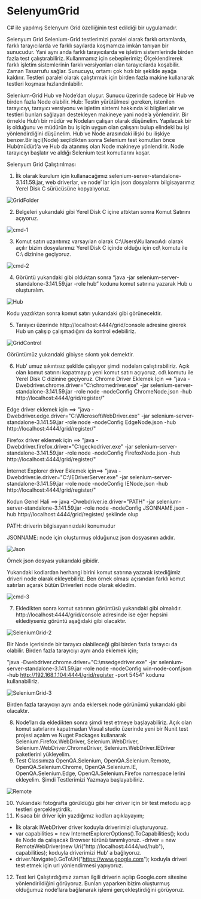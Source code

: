 # SelenyumGrid
C# ile yapılmış Selenyum Grid özelliğinin test edildiği bir uygulamadır.

Selenyum Grid
Selenium-Grid testlerimizi paralel olarak farklı ortamlarda, farklı tarayıcılarda ve farklı sayılarda koşmamıza imkân tanıyan bir sunucudur. Yani aynı anda farklı tarayıcılarda ve işletim sistemlerinde birden fazla test çalıştırabiliriz.
Kullanmamız için sebeplerimiz;
Ölçeklendirerek farklı işletim sistemlerinin farklı versiyonları olan tarayıcılarda koşabilir. Zaman Tasarrufu sağlar. Sunucuyu, ortamı çok hızlı bir şekilde ayağa kaldırır. Testleri paralel olarak çalıştırmak için birden fazla makine kullanarak testleri koşması hızlandırılabilir.

Selenium-Grid Hub ve Node’dan oluşur. Sunucu üzerinde sadece bir Hub ve birden fazla Node olabilir.
Hub: Testin yürütülmesi gereken, istenilen tarayıcıyı, tarayıcı versiyonu ve işletim sistemi hakkında ki bilgileri alır ve testleri bunları sağlayan destekleyen makineye yani node’a yönlendirir. Bir örnekle Hub’ı bir müdür ve Nodeları çalışan olarak düşünelim.
Yapılacak bir iş olduğunu ve müdürün bu iş için uygun olan çalışanı bulup elindeki bu işi yönlendirdiğini düşünelim. Hub ve Node arasındaki ilişki bu ilişkiye benzer.Bir işçi(Node) seçildikten sonra Selenium test komutları önce Hub(müdür)’a ve Hub da atanmış olan Node makineye yönlendirir. Node tarayıcıyı başlatır ve aldığı Selenium test komutlarını koşar.

Selenyum Grid Çalıştırılması
1.	İlk olarak kurulum için kullanacağımız selenium-server-standalone-3.141.59.jar, web driverlar, ve node’ lar için json dosyalarını bilgisayarımız Yerel Disk C sürücüsüne kopyalıyoruz.

 ![GridFolder](https://user-images.githubusercontent.com/46024317/63936308-31a7c980-ca68-11e9-992d-b4a3a7651d68.PNG)
 
2.	Belgeleri yukarıdaki gibi Yerel Disk C içine attıktan sonra Komut Satırını açıyoruz.

 ![cmd-1](https://user-images.githubusercontent.com/46024317/63936266-12a93780-ca68-11e9-9066-3891b64bc6ee.PNG)

3.	Komut satırı uzantımız varsayılan olarak C:\Users\KullanıcıAdı olarak açılır bizim dosyalarımız Yerel Disk C içinde olduğu için cd\ komutu ile C:\ dizinine geçiyoruz.

 ![cmd-2](https://user-images.githubusercontent.com/46024317/63936305-310f3300-ca68-11e9-890d-ef2bf974edc9.PNG)
 
4.	Görüntü yukarıdaki gibi olduktan sonra “java -jar selenium-server-standalone-3.141.59.jar -role hub” kodunu komut satırına yazarak Hub u oluşturalım.

 ![Hub](https://user-images.githubusercontent.com/46024317/63936309-31a7c980-ca68-11e9-938a-77e11610b63e.PNG)
 
Kodu yazdıktan sonra komut satırı yukarıdaki gibi görünecektir.

5.	Tarayıcı üzerinde http://localhost:4444/grid/console adresine girerek Hub un çalışıp çalışmadığını da kontrol edebiliriz.

 ![GridControl](https://user-images.githubusercontent.com/46024317/63936307-310f3300-ca68-11e9-93c7-543cbd6fd4eb.PNG)

Görüntümüz yukarıdaki gibiyse sıkıntı yok demektir.

6.	Hub’ umuz sıkıntısız şekilde çalışıyor şimdi nodeları çalıştırabiliriz. Açık olan komut satırını kapatmayıp yeni komut satırı açıyoruz. cd\ komutu ile Yerel Disk C dizinine geçiyoruz.
Chrome Driver Eklemek İçin ==>
"java -Dwebdriver.chrome.driver="C:\chromedriver.exe" -jar selenium-server-standalone-3.141.59.jar -role node -nodeConfig ChromeNode.json -hub http://localhost:4444/grid/register/"

Edge driver eklemek için ==>
"java -Dwebdriver.edge.driver="C:\MicrosoftWebDriver.exe" -jar selenium-server-standalone-3.141.59.jar -role node -nodeConfig EdgeNode.json -hub http://localhost:4444/grid/register/"

Firefox driver eklemek için ==>
"java -Dwebdriver.firefox.driver="C:\geckodriver.exe" -jar selenium-server-standalone-3.141.59.jar -role node -nodeConfig FirefoxNode.json -hub http://localhost:4444/grid/register/"

İnternet Explorer driver Eklemek için==>
"java -Dwebdriver.ie.driver="C:\IEDriverServer.exe" -jar selenium-server-standalone-3.141.59.jar -role node -nodeConfig IENode.json -hub http://localhost:4444/grid/register/"

Kodun Genel Hali ==> java -Dwebdriver.ie.driver="PATH" -jar selenium-server-standalone-3.141.59.jar -role node -nodeConfig JSONNAME.json -hub http://localhost:4444/grid/register/ şeklinde olup

PATH: driverin bilgisayarınızdaki konumudur

JSONNAME: node için oluşturmuş olduğunuz json dosyasının adıdır.

 ![Json](https://user-images.githubusercontent.com/46024317/63937777-e2fc2e80-ca6b-11e9-80d7-f15964262397.PNG)
 
Örnek json dosyası yukarıdaki gibidir.

Yukarıdaki kodlardan herhangi birini komut satırına yazarak istediğimiz driveri node olarak ekleyebiliriz. Ben örnek olması açısından farklı komut satırları açarak bütün Driverleri node olarak ekledim.

![cmd-3](https://user-images.githubusercontent.com/46024317/63936306-310f3300-ca68-11e9-82c9-f1deaaf99789.PNG)

7.	Ekledikten sonra komut satırının görüntüsü yukarıdaki gibi olmalıdır. http://localhost:4444/grid/console adresinde ise eğer hepsini eklediyseniz görüntü aşağıdaki gibi olacaktır.

 ![SeleniumGrid-2](https://user-images.githubusercontent.com/46024317/63936312-32406000-ca68-11e9-9596-8a427547a236.PNG)
 
 Bir Node içerisinde bir tarayıcı olabileceği gibi birden fazla tarayıcı da olabilir. Birden fazla tarayıcıyı aynı anda eklemek için;

"java -Dwebdriver.chrome.driver="C:\msedgedriver.exe" -jar selenium-server-standalone-3.141.59.jar -role node -nodeConfig win-node-conf.json -hub http://192.168.1.104:4444/grid/register -port 5454"   kodunu kullanabiliriz.

 ![SeleniumGrid-3](https://user-images.githubusercontent.com/46024317/63937388-f8bd2400-ca6a-11e9-9403-fdb6dace6634.PNG)
 
Birden fazla tarayıcıyı aynı anda eklersek node görünümü yukarıdaki gibi olacaktır.

8.	Node’ları da ekledikten sonra şimdi test etmeye başlayabiliriz. Açık olan komut satırlarını kapatmadan Visual studio üzerinde yeni bir Nunit test projesi açalım ve Nuget Packages kullanarak Selenium.Firefox.WebDriver, Selenium.WebDriver, Selenium.WebDriver.ChromeDriver, Selenium.WebDriver.IEDriver paketlerini yükleyelim.
9.	Test Classımıza OpenQA.Selenium, OpenQA.Selenium.Remote, OpenQA.Selenium.Chrome, OpenQA.Selenium.IE, OpenQA.Selenium.Edge, OpenQA.Selenium.Firefox namespace lerini ekleyelim. Şimdi Testlerimizi Yazmaya başlayabiliriz.

![Remote](https://user-images.githubusercontent.com/46024317/63936310-31a7c980-ca68-11e9-83a7-5409695466b1.PNG)

10.	Yukarıdaki fotoğrafta görüldüğü gibi her driver için bir test metodu açıp testleri gerçekleştirdik.
11.	Kısaca bir driver için yazdığımız kodları açıklayayım;
- İlk olarak IWebDriver driver koduyla driverimizi oluşturuyoruz.
- var capabilities = new InternetExplorerOptions().ToCapabilities(); kodu ile  Node da çalışacak Browser türünü tanımlıyoruz.
-driver = new RemoteWebDriver(new Uri("http://localhost:4444/wd/hub"), capabilities); koduyla driverimizi Hub’ a bağlıyoruz.
- driver.Navigate().GoToUrl("https://www.google.com"); koduyla driveri test etmek için url yönlendirmesi yapıyoruz.

12.	Test leri Çalıştırdığımız zaman ilgili driverin açılıp Google.com sitesine yönlendirildiğini görüyoruz. Bunları yaparken bizim oluşturmuş olduğumuz node’lara bağlanarak işlemi gerçekleştirdiğini görüyoruz.


